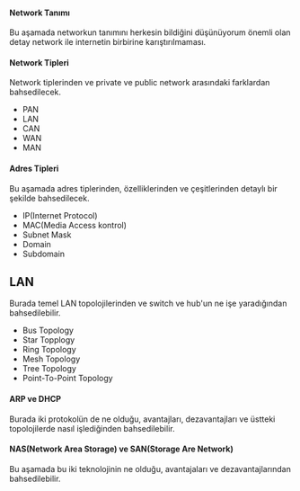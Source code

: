 #### Network Tanımı
Bu aşamada networkun tanımını herkesin bildiğini düşünüyorum önemli olan detay network ile internetin birbirine karıştırılmaması.
#### Network Tipleri
Network tiplerinden ve private ve public network arasındaki farklardan bahsedilecek.

- PAN
- LAN
- CAN
- WAN
- MAN
#### Adres Tipleri
Bu aşamada adres tiplerinden, özelliklerinden ve çeşitlerinden detaylı bir şekilde bahsedilecek.
- IP(Internet Protocol)
- MAC(Media Access kontrol)
- Subnet Mask
- Domain
- Subdomain
## LAN
Burada temel LAN topolojilerinden ve switch ve hub'un ne işe yaradığından bahsedilebilir.
- Bus Topology
- Star Topplogy
- Ring Topology
- Mesh Topology
- Tree Topology
- Point-To-Point Topology
#### ARP ve DHCP
Burada iki protokolün de ne olduğu, avantajları, dezavantajları ve üstteki topolojilerde nasıl işlediğinden bahsedilebilir.
#### NAS(Network Area Storage) ve SAN(Storage Are Network)
Bu aşamada bu iki teknolojinin ne olduğu, avantajaları ve dezavantajlarından bahsedilebilir.